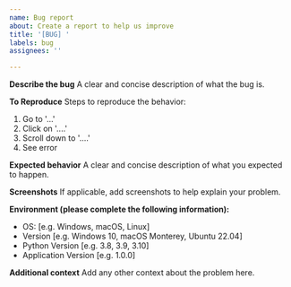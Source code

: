 ```yaml
---
name: Bug report
about: Create a report to help us improve
title: '[BUG] '
labels: bug
assignees: ''

---
```


**Describe the bug**
A clear and concise description of what the bug is.

**To Reproduce**
Steps to reproduce the behavior:
1. Go to '...'
2. Click on '....'
3. Scroll down to '....'
4. See error

**Expected behavior**
A clear and concise description of what you expected to happen.

**Screenshots**
If applicable, add screenshots to help explain your problem.

**Environment (please complete the following information):**
 - OS: [e.g. Windows, macOS, Linux]
 - Version [e.g. Windows 10, macOS Monterey, Ubuntu 22.04]
 - Python Version [e.g. 3.8, 3.9, 3.10]
 - Application Version [e.g. 1.0.0]

**Additional context**
Add any other context about the problem here.
